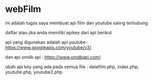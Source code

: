 # webFilm
ini adalah tugas saya membuat api film dan youtube saling terhubung

daftar atau jika anda memiliki apikey dari api berikut

api yang digunakan adalah api youtube :
https://www.googleapis.com/youtube/v3/

dan api omdb api :
https://www.omdbapi.com/


ubah api key yang ada pada semua file : datafilm.php, index.php, youtube.php, youtube2.php
